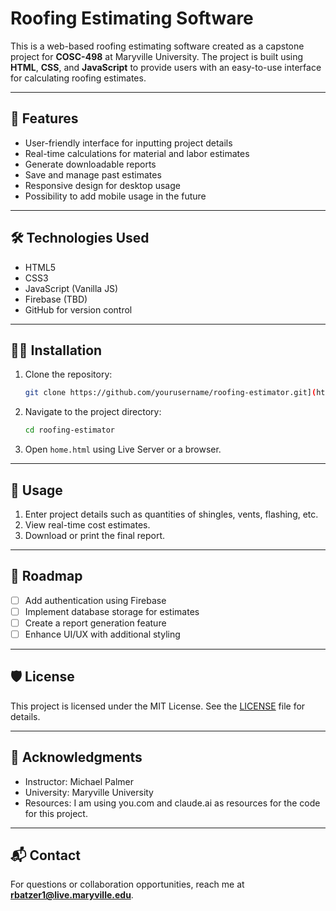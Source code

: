 # Roofing Estimating Software

This is a web-based roofing estimating software created as a capstone project for **COSC-498** at Maryville University. The project is built using **HTML**, **CSS**, and **JavaScript** to provide users with an easy-to-use interface for calculating roofing estimates.

---

## 🚀 Features

- User-friendly interface for inputting project details
- Real-time calculations for material and labor estimates
- Generate downloadable reports
- Save and manage past estimates
- Responsive design for desktop usage
- Possibility to add mobile usage in the future

---

## 🛠️ Technologies Used

- HTML5
- CSS3
- JavaScript (Vanilla JS)
- Firebase (TBD)
- GitHub for version control

---

## 🧑‍💻 Installation

1. Clone the repository:
    ```bash
    git clone https://github.com/yourusername/roofing-estimator.git](https://github.com/Bob-Maryville/COSC498.git
    ```
2. Navigate to the project directory:
    ```bash
    cd roofing-estimator
    ```
3. Open `home.html` using Live Server or a browser.

---

## 🧾 Usage

1. Enter project details such as quantities of shingles, vents, flashing, etc.  
2. View real-time cost estimates.  
3. Download or print the final report.  

---

## 🚦 Roadmap

- [ ] Add authentication using Firebase
- [ ] Implement database storage for estimates
- [ ] Create a report generation feature
- [ ] Enhance UI/UX with additional styling

---

## 🛡️ License

This project is licensed under the MIT License. See the [LICENSE](LICENSE) file for details.

---

## 🤝 Acknowledgments

- Instructor: Michael Palmer
- University: Maryville University  
- Resources: I am using you.com and claude.ai as resources for the code for this project.

---

## 📬 Contact

For questions or collaboration opportunities, reach me at **rbatzer1@live.maryville.edu**.
